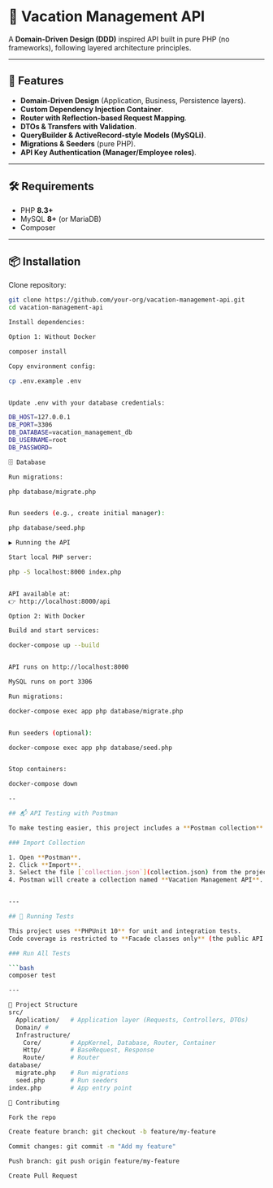 # 📘 Vacation Management API

A **Domain-Driven Design (DDD)** inspired API built in pure PHP (no frameworks), following layered architecture principles.

---

## 🚀 Features

- **Domain-Driven Design** (Application, Business, Persistence layers).
- **Custom Dependency Injection Container**.
- **Router with Reflection-based Request Mapping**.
- **DTOs & Transfers with Validation**.
- **QueryBuilder & ActiveRecord-style Models (MySQLi)**.
- **Migrations & Seeders** (pure PHP).
- **API Key Authentication (Manager/Employee roles)**.

---

## 🛠 Requirements

- PHP **8.3+**
- MySQL **8+** (or MariaDB)
- Composer

---

## 📦 Installation

Clone repository:

```bash
git clone https://github.com/your-org/vacation-management-api.git
cd vacation-management-api

Install dependencies:

Option 1: Without Docker

composer install

Copy environment config:

cp .env.example .env


Update .env with your database credentials:

DB_HOST=127.0.0.1
DB_PORT=3306
DB_DATABASE=vacation_management_db
DB_USERNAME=root
DB_PASSWORD=

🗄 Database

Run migrations:

php database/migrate.php


Run seeders (e.g., create initial manager):

php database/seed.php

▶️ Running the API

Start local PHP server:

php -S localhost:8000 index.php


API available at:
👉 http://localhost:8000/api

Option 2: With Docker

Build and start services:

docker-compose up --build


API runs on http://localhost:8000

MySQL runs on port 3306

Run migrations:

docker-compose exec app php database/migrate.php


Run seeders (optional):

docker-compose exec app php database/seed.php


Stop containers:

docker-compose down

--

## 📬 API Testing with Postman

To make testing easier, this project includes a **Postman collection** with ready-to-use requests.

### Import Collection

1. Open **Postman**.
2. Click **Import**.
3. Select the file [`collection.json`](collection.json) from the project root.
4. Postman will create a collection named **Vacation Management API**.


---

## 🧪 Running Tests

This project uses **PHPUnit 10** for unit and integration tests.  
Code coverage is restricted to **Facade classes only** (the public API of each module).

### Run All Tests

```bash
composer test

---

📂 Project Structure
src/
  Application/   # Application layer (Requests, Controllers, DTOs)
  Domain/ #
  Infrastructure/
    Core/        # AppKernel, Database, Router, Container
    Http/        # BaseRequest, Response
    Route/       # Router
database/
  migrate.php    # Run migrations
  seed.php       # Run seeders
index.php        # App entry point

🤝 Contributing

Fork the repo

Create feature branch: git checkout -b feature/my-feature

Commit changes: git commit -m "Add my feature"

Push branch: git push origin feature/my-feature

Create Pull Request
